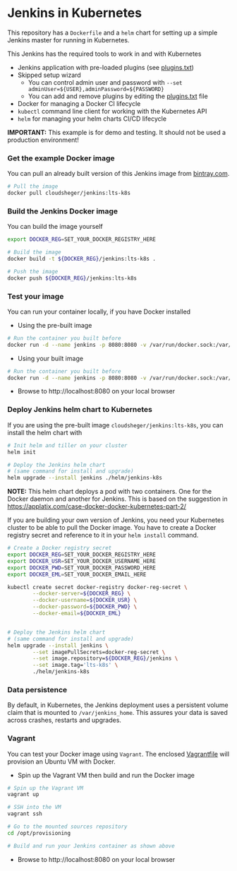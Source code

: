# Jenkins in Kubernetes
This repository has a `Dockerfile` and a `helm` chart for setting up a simple Jenkins master for running in Kubernetes.

This Jenkins has the required tools to work in and with Kubernetes
- Jenkins application with pre-loaded plugins (see [plugins.txt](plugins.txt))
- Skipped setup wizard
  - You can control admin user and password with `--set adminUser=${USER},adminPassword=${PASSWORD}`
  - You can add and remove plugins by editing the [plugins.txt](plugins.txt) file
- Docker for managing a Docker CI lifecycle
- `kubectl` command line client for working with the Kubernetes API
- `helm` for managing your helm charts CI/CD lifecycle

**IMPORTANT:** This example is for demo and testing. It should not be used a production environment!

### Get the example Docker image
You can pull an already built version of this Jenkins image from [bintray.com](https://bintray.com).
```bash
# Pull the image
docker pull cloudsheger/jenkins:lts-k8s
```

### Build the Jenkins Docker image
You can build the image yourself
```bash
export DOCKER_REG=SET_YOUR_DOCKER_REGISTRY_HERE

# Build the image
docker build -t ${DOCKER_REG}/jenkins:lts-k8s .

# Push the image
docker push ${DOCKER_REG}/jenkins:lts-k8s
```

### Test your image
You can run your container locally, if you have Docker installed
- Using the pre-built image
```bash
# Run the container you built before
docker run -d --name jenkins -p 8080:8080 -v /var/run/docker.sock:/var/run/docker.sock cloudsheger/jenkins:lts-k8s
```

- Using your built image
```bash
# Run the container you built before
docker run -d --name jenkins -p 8080:8080 -v /var/run/docker.sock:/var/run/docker.sock ${DOCKER_REG}/jenkins:lts-k8s
```
- Browse to http://localhost:8080 on your local browser

### Deploy Jenkins helm chart to Kubernetes
If you are using the pre-built image `cloudsheger/jenkins:lts-k8s`, you can install the helm chart with
```bash
# Init helm and tiller on your cluster
helm init

# Deploy the Jenkins helm chart
# (same command for install and upgrade)
helm upgrade --install jenkins ./helm/jenkins-k8s
```
**NOTE:** This helm chart deploys a pod with two containers. One for the Docker daemon and another for Jenkins. This is based on the suggestion in https://applatix.com/case-docker-docker-kubernetes-part-2/

If you are building your own version of Jenkins, you need your Kubernetes cluster to be able to pull the Docker image.
You have to create a Docker registry secret and reference to it in your `helm install` command.
```bash
# Create a Docker registry secret
export DOCKER_REG=SET_YOUR_DOCKER_REGISTRY_HERE
export DOCKER_USR=SET_YOUR_DOCKER_USERNAME_HERE
export DOCKER_PWD=SET_YOUR_DOCKER_PASSWORD_HERE
export DOCKER_EML=SET_YOUR_DOCKER_EMAIL_HERE

kubectl create secret docker-registry docker-reg-secret \
        --docker-server=${DOCKER_REG} \
        --docker-username=${DOCKER_USR} \
        --docker-password=${DOCKER_PWD} \
        --docker-email=${DOCKER_EML}


# Deploy the Jenkins helm chart
# (same command for install and upgrade)
helm upgrade --install jenkins \
        --set imagePullSecrets=docker-reg-secret \
        --set image.repository=${DOCKER_REG}/jenkins \
        --set image.tag='lts-k8s' \
        ./helm/jenkins-k8s
```

### Data persistence
By default, in Kubernetes, the Jenkins deployment uses a persistent volume claim that is mounted to `/var/jenkins_home`.
This assures your data is saved across crashes, restarts and upgrades.   

### Vagrant
You can test your Docker image using `Vagrant`. The enclosed [Vagrantfile](Vagrantfile) will provision an Ubuntu VM with Docker.

- Spin up the Vagrant VM then build and run the Docker image
```bash
# Spin up the Vagrant VM
vagrant up

# SSH into the VM
vagrant ssh

# Go to the mounted sources repository
cd /opt/provisioning

# Build and run your Jenkins container as shown above
```
- Browse to http://localhost:8080 on your local browser
